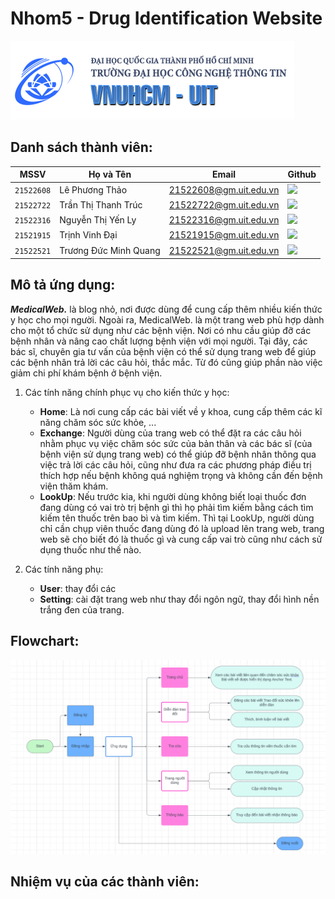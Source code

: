# Nhom5 - Drug Identification Website
![UIT](uit.png)


## Danh sách thành viên:
| MSSV       | Họ và Tên       | Email                  | Github                                                                                                                      |
| ---------- | --------------- | ---------------------- | --------------------------------------------------------------------------------------------------------------------------- |
| `21522608` | Lê Phương Thảo    | 21522608@gm.uit.edu.vn | [![](https://img.shields.io/badge/iAMMIAA-%2324292f.svg?style=flat-square&logo=github      )](https://github.com/iAMMIAA) |
| `21522722` | Trần Thị Thanh Trúc            | 21522722@gm.uit.edu.vn|  [![](https://img.shields.io/badge/thtruct-%2324292f.svg?style=flat-square&logo=github      )](https://github.com/thtruct) |
| `21522316` | Nguyễn Thị Yến Ly        | 21522316@gm.uit.edu.vn| [![](https://img.shields.io/badge/nguyenthiyenly0407-%2324292f.svg?style=flat-square&logo=github      )](https://github.com/nguyenthiyenly0407) |
| `21521915` | Trịnh Vinh Đại         | 21521915@gm.uit.edu.vn|  [![](https://img.shields.io/badge/Daivjppro-%2324292f.svg?style=flat-square&logo=github      )](https://github.com/Daivjppro)  |
| `21522521` | Trương Đức Minh Quang         | 21522521@gm.uit.edu.vn|  [![](https://img.shields.io/badge/tdmQuang-%2324292f.svg?style=flat-square&logo=github      )](https://github.com/tdmQuang)  |

## Mô tả ứng dụng:
***MedicalWeb.*** là blog nhỏ, nơi được dùng để cung cấp thêm nhiều kiến thức y học cho mọi người. 
Ngoài ra, MedicalWeb. là một trang web phù hợp dành cho một tổ chức sử dụng như các bệnh viện. Nơi có nhu cầu giúp đỡ các bệnh nhân và nâng cao chất lượng bệnh viện với mọi người. Tại đây, các bác sĩ, chuyên gia tư vấn của bệnh viện có thể sử dụng trang web để giúp các bệnh nhân trả lời các câu hỏi, thắc mắc. Từ đó cũng giúp phần nào việc giảm chi phí khám bệnh ở bệnh viện.
1. Các tính năng chính phục vụ cho kiến thức y học:
    - **Home**: Là nơi cung cấp các bài viết về y khoa, cung cấp thêm các kĩ năng chăm sóc sức khỏe, ...
    - **Exchange**: Người dùng của trang web có thể đặt ra các câu hỏi nhằm phục vụ việc chăm sóc sức của bản thân và các bác sĩ (của bệnh viện sử dụng trang web) có thể giúp đỡ bệnh nhân thông qua việc trả lời các câu hỏi, cũng như đưa ra các phương pháp điều trị thích hợp nếu bệnh không quá nghiệm trọng và không cần đến bệnh viện thăm khám.
    - **LookUp**: Nếu trước kia, khi người dùng không biết loại thuốc đơn đang dùng có vai trò trị bệnh gì thì họ phải tìm kiếm bằng cách tìm kiếm tên thuốc trên bao bì và tìm kiếm. Thì tại LookUp, người dùng chỉ cần chụp viên thuốc đang dùng đó là upload lên trang web, trang web sẽ cho biết đó là thuốc gì và cung cấp vai trò cũng như cách sử dụng thuốc như thế nào.

2. Các tính năng phụ:
    - **User**: thay đổi các
    - **Setting**: cài đặt trang web như thay đổi ngôn ngữ, thay đổi hình nền trắng đen của trang.

## Flowchart:
![Flowchart](Nhom5.png)

## Nhiệm vụ của các thành viên:
